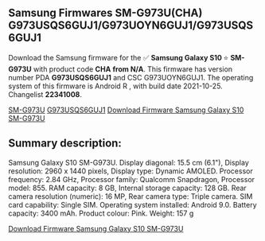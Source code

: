 <h2>Samsung Firmwares SM-G973U(CHA) G973USQS6GUJ1/G973UOYN6GUJ1/G973USQS6GUJ1</h2>
Download the Samsung firmware for the ✅ <strong>Samsung Galaxy S10 </strong> ⭐ <strong>SM-G973U</strong> with product code <strong>CHA</strong> <strong> from N/A</strong>. This firmware has version number PDA <strong>G973USQS6GUJ1</strong> and CSC G973UOYN6GUJ1. The operating system of this firmware is Android R , with build date 2021-10-25. Changelist <strong>22341008</strong>.


[SM-G973U](https://samfirm.shop/samsung/model/SM-G973U)
[G973USQS6GUJ1](https://samfirm.shop/samsung/pda/G973USQS6GUJ1)
[Download Firmware Samsung Galaxy S10 SM-G973U](https://samfirm.shop/samsung/firmware/467982)
<h2>Summary description:</h2>
<p>Samsung Galaxy S10 SM-G973U. Display diagonal: 15.5 cm (6.1"), Display resolution: 2960 x 1440 pixels, Display type: Dynamic AMOLED. Processor frequency: 2.84 GHz, Processor family: Qualcomm Snapdragon, Processor model: 855. RAM capacity: 8 GB, Internal storage capacity: 128 GB. Rear camera resolution (numeric): 16 MP, Rear camera type: Triple camera. SIM card capability: Single SIM. Operating system installed: Android 9.0. Battery capacity: 3400 mAh. Product colour: Pink. Weight: 157 g</p>


[Download Firmware Samsung Galaxy S10 SM-G973U](https://samfirm.shop/samsung/firmware/467982)
